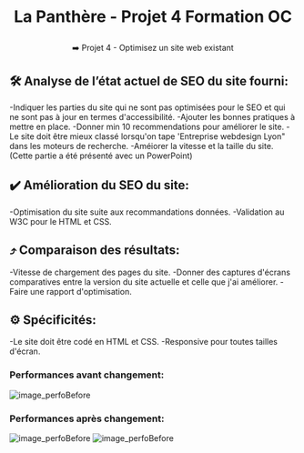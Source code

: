 # <p align="center">La Panthère - Projet 4 Formation OC</p>

<p align="center">➡️ Projet 4 - Optimisez un site web existant</p>

## 🛠️ Analyse de l’état actuel de SEO du site fourni:
-Indiquer les parties du site qui ne sont pas optimisées pour le SEO et qui ne sont pas à jour en termes d'accessibilité.
-Ajouter les bonnes pratiques à mettre en place.
-Donner min 10 recommendations pour améliorer le site.
-Le site doit être mieux classé lorsqu'on tape 'Entreprise webdesign Lyon" dans les moteurs de recherche.
-Améiorer la vitesse et la taille du site.
(Cette partie a été présenté avec un PowerPoint)

## ✔️ Amélioration du SEO du site:
-Optimisation du site suite aux recommandations données.
-Validation au W3C pour le HTML et CSS.

## :arrow_heading_up: Comparaison des résultats:
-Vitesse de chargement des pages du site.
-Donner des captures d'écrans comparatives entre la version du site actuelle et celle que j'ai améliorer.
-Faire une rapport d'optimisation.

## ⚙️ Spécificités:
-Le site doit être codé en HTML et CSS.
-Responsive pour toutes tailles d'écran.


### Performances avant changement:
<img src="https://user-images.githubusercontent.com/95346160/218695728-f64400a2-7e1e-4913-8103-61554878614f.png" alt="image_perfoBefore" />

### Performances après changement:
<img src="https://user-images.githubusercontent.com/95346160/218695766-6779ef4d-a96e-4cbc-903c-903d8d9fa416.png" alt="image_perfoBefore" />
<img src="https://user-images.githubusercontent.com/95346160/218695772-a15ac4be-14ed-4e55-afc7-3fe3dad0f084.png" alt="image_perfoBefore" />

